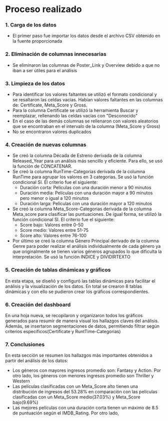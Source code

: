 # Proceso realizado
### 1. Carga de los datos
- El primer paso fue importar los datos desde el archivo CSV obtenido en la fuente proporcionada
### 2. Eliminación de columnas innecesarias
- Se eliminaron las columnas de Poster_Link y Overview debido a que no iban a ser útiles para el análisis
### 3. Limpieza de los datos
- Para identificar los valores faltantes se utilizó el formato condicional y se resaltaron las celdas vacías. Habían valores faltantes en las columnas de: Certificate, Meta_Score y Gross.
- Para la columna Certificate se utilizó la herramienta Buscar y reemplazar, rellenando las celdas vacías con "Desconocido"
- En el caso de las demás columnas se rellenaron con valores aleatorios que se encontraban en el intervalo de la columna (Meta_Score y Gross)
- No se encontraron valores duplicados  
### 4. Creación  de nuevas columnas
- Se creó la columna Década de Estreno derivada de la columna Released_Year para un análisis más sencillo y eficiente. Para ello, se usó la función de CONCATENAR. 
- Se creó la columna RunTime-Categorias derivada de la columna RunTime para agrupar los valores en 3 categorias. Se usó la función condicional SI. El criterio fue el siguiente:
  - Duración corta: Películas con una duración menor a 90 minutos
  - Duración media: Películas con una duración mayor a 90 minutos pero menor o igual a 120 minutos
  - Duración larga: Películas con una duración mayor a 120 minutos
- Se creó la columna Meta_Score-Categorias derivada de la columna Meta_score para clasificar las puntuaciones. De igual forma, se utilizó la función condicional SI. El criterio fue el siguiente:
  - Score bajo: Valores entre 0-50
  - Score medio: Valores entre 51-75
  - Score alto: Valores entre 76-100
- Por último se creó la columna Género Principal derivado de la columna Genre para poder realizar el análisis individualmente de cada género ya que originalmente se tienen varios géneros agrupados lo que dificulta la interpretación. Se usó la función INDICE y DIVIDIRTEXTO
### 5. Creación  de tablas dinámicas y gráficos 
En esta etapa, se diseñó y configuró las tablas dinámicas para facilitar el análisis y la visualización de los datos. En total se crearon 8 tablas dinámicas y con ello se pudieron crear los gráficos correspondientes.
### 6. Creación  del dashboard
En una hoja nueva, se recopilaron y organizaron todos los gráficos generados para resumir de manera visual los hallazgos claves del análisis. Además, se insertaron segmentaciones de datos, permitiendo filtrar según criterios específicos(Certificate y RuntTime-Categorias)
### 7. Conclusiones
En esta sección se resumen los hallazgos más importantes obtenidos a partir del análisis de los datos:
- Los géneros con mayores ingresos promedio son: Fantasy y Action. Por otro lado, los géneros con menores ingresos promedio son Thriller y Western 
- Las películas clasificadas con un Meta_Score alto tienen una distribución de ingresos del 53.28% en comparación con las películas clasificadas con un Meta_Score medio(37.03%) y Meta_Score bajo(9.69%)
- Las mejores películas con una duración corta tienen un máximo de 8.5 de puntuación según el IMDB_Rating. Por otro lado, 

